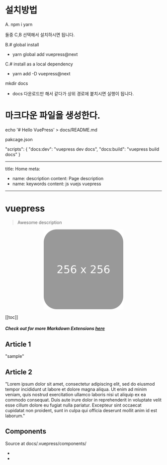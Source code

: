 # 설치방법

A. npm i yarn

둘중 C,B 선택해서 설치하시면 됩니다.

B.# global install
- yarn global add vuepress@next

C.# install as a local dependency
- yarn add -D vuepress@next

mkdir docs
- docs 다운로드만 해서 같다가 상위 경로에 붙치시면 실행이 됩니다.
# 마크다운 파일을 생성한다.
echo '# Hello VuePress' > docs/README.md

pakcage.json

"scripts": {
"docs:dev": "vuepress dev docs",
"docs:build": "vuepress build docs"
}




---
title: Home
meta:
  - name: description
    content: Page description
  - name: keywords
    content: js vuejs vuepress
---

# vuepress

> Awesome description

<p align="center">
  <img src="./images/thumbnail-256x256.png" />
</p>

[[toc]]

##### Check out for more Markdown Extensions [here](https://vuepress.vuejs.org/guide/markdown.html#header-anchors)

## Article 1

"sample"

## Article 2

"Lorem ipsum dolor sit amet, consectetur adipiscing elit, sed do eiusmod tempor incididunt ut labore et dolore magna aliqua. Ut enim ad minim veniam, quis nostrud exercitation ullamco laboris nisi ut aliquip ex ea commodo consequat. Duis aute irure dolor in reprehenderit in voluptate velit esse cillum dolore eu fugiat nulla pariatur. Excepteur sint occaecat cupidatat non proident, sunt in culpa qui officia deserunt mollit anim id est laborum."

## Components

Source at docs/.vuepress/components/

* <Demo/>
* <Button-Counter :start="0"/>

